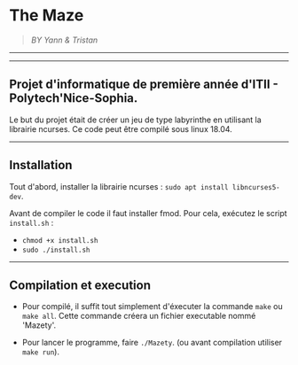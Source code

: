 # The Maze 
> _BY Yann & Tristan_
___
___
## Projet d'informatique de première année d'ITII - Polytech'Nice-Sophia.

Le but du projet était de créer un jeu de type labyrinthe en utilisant la librairie ncurses.
Ce code peut être compilé sous linux 18.04.

___
## Installation

Tout d'abord, installer la librairie ncurses : `sudo apt install libncurses5-dev`.

Avant de compiler le code il faut installer fmod. Pour cela, exécutez le script `install.sh` :

* `chmod +x install.sh`
* `sudo ./install.sh`

___
## Compilation et execution

* Pour compilé, il suffit tout simplement d'éxecuter la commande `make` ou `make all`. Cette commande créera un fichier executable nommé 'Mazety'.

* Pour lancer le programme, faire `./Mazety`. (ou avant compilation utiliser `make run`).
